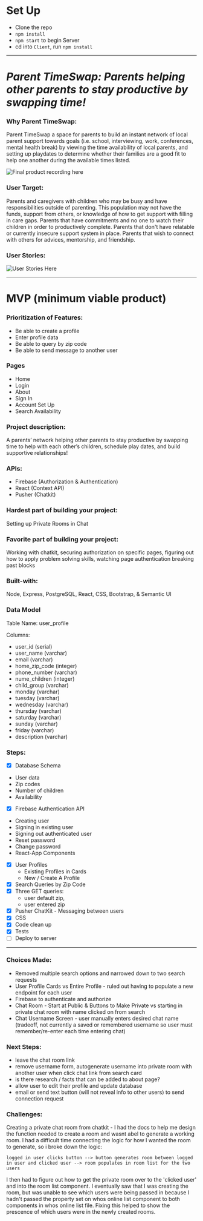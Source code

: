 Set Up
==========
* Clone the repo
* `npm install`
* `npm start` to begin Server
* cd into `Client`, run `npm install`

---

*Parent TimeSwap: Parents helping other parents to stay productive by swapping time!*
========
### **Why Parent TimeSwap:**
Parent TimeSwap a space for parents to build an instant network of local parent support towards goals (i.e. school, interviewing, work, conferences, mental health break) by viewing the time availability of local parents, and setting up playdates to determine whether their families are a good fit to help one another during the available times listed. 

![Final product recording here](Client/images/Daaimah_final_project_parent_timeswap.gif)

### **User Target:** 
Parents and caregivers with children who may be busy and have responsibilities outside of parenting. This population may not have the funds, support from others, or knowledge of how to get support with filling in care gaps. Parents that have commitments and no one to watch their children in order to productively complete. Parents that don't have relatable or currently insecure support system in place. Parents that wish to connect with others for advices, mentorship, and friendship.

### **User Stories:** 
![User Stories Here](Client/images/users.png)

----------------

**MVP (minimum viable product)**
====================

### **Prioritization of Features:**
* Be able to create a profile
* Enter profile data
* Be able to query by zip code
* Be able to send message to another user

### **Pages**
* Home
* Login
* About 
* Sign In
* Account Set Up
* Search Availability

### **Project description:** 
A parents’ network helping other parents to stay productive by swapping time to help with each other’s children, schedule play dates, and build supportive relationships!

### **APIs:** 
* Firebase (Authorization & Authentication)
* React (Context API)
* Pusher (Chatkit)

### **Hardest part of building your project:**
Setting up Private Rooms in Chat

### **Favorite part of building your project:** 
Working with chatkit, securing authorization on specific pages, figuring out how to apply problem solving skills, watching page authentication breaking past blocks

### **Built-with:**
Node, Express, PostgreSQL, React, CSS, Bootstrap, & Semantic UI

### **Data Model**

Table Name: user_profile

Columns:
- user_id (serial)
- user_name (varchar)
- email (varchar)
- home_zip_code (integer)
- phone_number (varchar)
- nume_children (integer)
- child_group (varchar)
- monday (varchar)
- tuesday (varchar)
- wednesday (varchar)
- thursday (varchar)
- saturday (varchar)
- sunday (varchar)
- friday (varchar)
- description (varchar)

### **Steps:**
 - [x] Database Schema  
  * User data
  * Zip codes
  * Number of children
  * Availability
 - [x] Firebase Authentication API
  * Creating user
  * Signing in existing user
  * Signing out authenticated user
  * Reset password
  * Change password
  * React-App Components
- [x] User Profiles
  * Existing Profiles in Cards
  * New / Create A Profile
- [x] Search Queries by Zip Code
- [x] Three GET queries: 
  * user default zip, 
  * user entered zip
- [x] Pusher ChatKit - Messaging between users
- [x] CSS
- [x] Code clean up
- [x] Tests
- [ ] Deploy to server

----------------

### **Choices Made:**
* Removed multiple search options and narrowed down to two search requests
* User Profile Cards vs Entire Profile - ruled out having to populate a new endpoint for each user
* Firebase to authenticate and authorize
* Chat Room - Start at Public & Buttons to Make Private vs starting in private chat room with name clicked on from search
* Chat Username Screen - user manually enters desired chat name (tradeoff, not currently a saved or remembered username so user must remember/re-enter each time entering chat)


### **Next Steps:**
* leave the chat room link
* remove username form, autogenerate username into private room with another user when click chat link from search card
* is there research / facts that can be added to about page?
* allow user to edit their profile and update database
* email or send text button (will not reveal info to other users) to send connection request
  
### **Challenges:**
Creating a private chat room from chatkit - I had the docs to help me design the function needed to create a room and wasnt abel to generate a working room. I had a difficult time connecting the logic for how I wanted the room to generate, so i broke down the logic:
````
logged in user clicks button --> button generates room between logged in user and clicked user --> room populates in room list for the two users
````
I then had to figure out how to get the private room over to the 'clicked user' and into the room list component. I eventually saw that I was creating the room, but was unable to see which users were being passed in because I hadn't passed the property set on whos online list component to both components in whos online list file. Fixing this helped to show the prescence of which users were in the newly created rooms.
